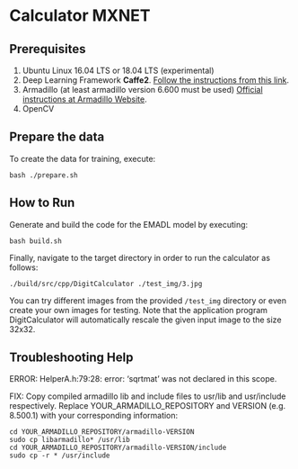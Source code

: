 # Calculator MXNET


## Prerequisites
1. Ubuntu Linux 16.04 LTS or 18.04 LTS (experimental)
2. Deep Learning Framework **Caffe2**. [Follow the instructions from this link](https://git.rwth-aachen.de/monticore/EmbeddedMontiArc/generators/CNNArch2Caffe2#ubuntu).
3. Armadillo (at least armadillo version 6.600 must be used) [Official instructions at Armadillo Website](http://arma.sourceforge.net/download.html).
4. OpenCV

## Prepare the data

To create the data for training, execute:

```
bash ./prepare.sh
```

## How to Run
Generate and build the code for the EMADL model by executing:

```
bash build.sh
```

Finally, navigate to the target directory in order to run the calculator as follows:
```
./build/src/cpp/DigitCalculator ./test_img/3.jpg
```

You can try different images from the provided `/test_img` directory or even create your own images for testing. Note that the application program DigitCalculator will automatically rescale the given input image to the size 32x32.


## Troubleshooting Help

ERROR: HelperA.h:79:28: error: ‘sqrtmat’ was not declared in this scope.

FIX:
Copy compiled armadillo lib and include files to usr/lib and usr/include respectively. Replace YOUR_ARMADILLO_REPOSITORY and VERSION (e.g. 8.500.1) with your corresponding information:
```
cd YOUR_ARMADILLO_REPOSITORY/armadillo-VERSION
sudo cp libarmadillo* /usr/lib
cd YOUR_ARMADILLO_REPOSITORY/armadillo-VERSION/include
sudo cp -r * /usr/include
